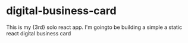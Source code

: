 # digital-business-card

This is my {3rd} solo react app. I'm goingto be building a simple a static react digital business card
